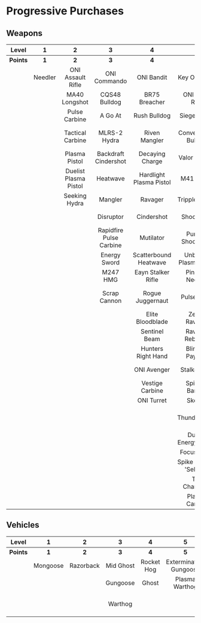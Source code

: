# Progressive Purchases

## Weapons

| **Level**  |  **1**  |         **2**         |          **3**          |          **4**          |         **5**          |         **6**          |          **7**           |        **8**         |      **9**       |
| :--------: | :-----: | :-------------------: | :---------------------: | :---------------------: | :--------------------: | :--------------------: | :----------------------: | :------------------: | :--------------: |
| **Points** |  **1**  |         **2**         |          **3**          |          **4**          |         **5**          |         **6**          |          **7**           |        **8**         |      **9**       |
|            | Needler |   ONI Assault Rifle   |      ONI Commando       |       ONI Bandit        |      Key Of Speed      |    Striker Sidekick    |      Scions Vision       | Exterminating Frenzy | Banish Of Balaho |
|            |         |     MA40 Longshot     |      CQS48 Bulldog      |      BR75 Breacher      |    ONI Battle Rifle    |    Impact Commando     |        Headhunter        |    Volcanic Oasis    |  Scorpion Tail   |
|            |         |     Pulse Carbine     |         A Go At         |      Rush Bulldog       |      Siege Bandit      |     Pursuit Hydra      |     The Final Token      |       Valkyrie       |    Gamma Shot    |
|            |         |   Tactical Carbine    |      MLRS-2 Hydra       |      Riven Mangler      |  Convergence Bulldog   |  Cure Of The Haunted   |      Rage Of Iratus      |   Rushdown Hammer    |                  |
|            |         |     Plasma Pistol     |  Backdraft Cindershot   |     Decaying Charge     |     Valor Of Dinh      |      Rain Of War       |   Stalker Rifle Ultra    |                      |                  |
|            |         | Duelist Plasma Pistol |        Heatwave         | Hardlight Plasma Pistol |       M41 SPNKr        |      M41 Tracker       |      Doom Of Reach       |                      |                  |
|            |         |     Seeking Hydra     |         Mangler         |         Ravager         |     Tripple Threat     |     Fuel Rod SPNKr     |   Sentry Of Writh Kul    |                      |                  |
|            |         |                       |        Disruptor        |       Cindershot        |      Shock Rifle       |    Spartan Sandwich    |    Diminsher of Hope     |                      |                  |
|            |         |                       | Rapidfire Pulse Carbine |        Mutilator        |  Purging Shock Rifle   |    S7 Sniper Rifle     | Overloaded Pulse Carbine |                      |                  |
|            |         |                       |      Energy Sword       |  Scatterbound Heatwave  | Unbound Plasma Pistol  |    Light Of Doisac     |                          |                      |                  |
|            |         |                       |        M247 HMG         |   Eayn Stalker Rifle    |    Pinpoint Needler    |   S7 Flexfire Sniper   |                          |                      |                  |
|            |         |                       |      Scrap Cannon       |    Rogue Juggernaut     |       Pulse Wave       |  Arcane Sentinel Beam  |                          |                      |                  |
|            |         |                       |                         |    Elite Bloodblade     |     Zealot Ravager     |    Phantom Assassin    |                          |                      |                  |
|            |         |                       |                         |      Sentinel Beam      |    Ravager Rebound     |     Gravity Hammer     |                          |                      |                  |
|            |         |                       |                         |   Hunters Right Hand    |    Blinding Payload    |   Calcine Disruptor    |                          |                      |                  |
|            |         |                       |                         |       ONI Avenger       |     Stalker Rifle      |      Scout Skewer      |                          |                      |                  |
|            |         |                       |                         |     Vestige Carbine     |    Spire Of Barroth    |    Volatile Skewer     |                          |                      |                  |
|            |         |                       |                         |       ONI Turret        |         Skewer         |         Demon          |                          |                      |                  |
|            |         |                       |                         |                         |      Thunderstorm      | Guardian Of Sanghelios |                          |                      |                  |
|            |         |                       |                         |                         |  Duelist Energy Sword  |                        |                          |                      |                  |
|            |         |                       |                         |                         |       Focus Beam       |                        |                          |                      |                  |
|            |         |                       |                         |                         | Spike Of Thav 'Sebarim |                        |                          |                      |                  |
|            |         |                       |                         |                         |      The Champion      |                        |                          |                      |                  |
|            |         |                       |                         |                         |     Plasma Cannon      |                        |                          |                      |                  |

## Vehicles

| **Level**  |  **1**   |   **2**   |   **3**   |   **4**    |         **5**          |    **6**    |       **7**       |    **8**     |     **9**      |
| :--------: | :------: | :-------: | :-------: | :--------: | :--------------------: | :---------: | :---------------: | :----------: | :------------: |
| **Points** |  **1**   |   **2**   |   **3**   |   **4**    |         **5**          |    **6**    |       **7**       |    **8**     |     **9**      |
|            | Mongoose | Razorback | Mid Ghost | Rocket Hog | Extermination Gungoose | Mid Banshee |       Wasp        |    Wraith    |    Scorpion    |
|            |          |           | Gungoose  |   Ghost    |     Plasma Warthog     |             |      Banshee      | Phantom Wasp | Banishing Wasp |
|            |          |           |  Warthog  |            |                        |             | Fusion Rocket Hog |              |     Dragon     |
